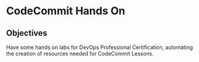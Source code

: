 # CodeCommit Hands On
## Objectives
Have some hands on labs for DevOps Professional Certification, automating the creation of resources needed for CodeCommit Lessons. 
